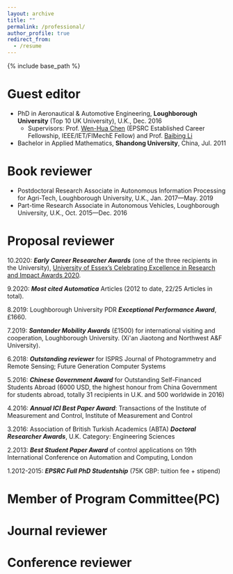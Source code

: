 ```yaml
---
layout: archive
title: ""
permalink: /professional/
author_profile: true
redirect_from:
  - /resume
---
```


{% include base_path %}

Guest editor
======
* PhD in Aeronautical & Automotive Engineering, **Loughborough University** (Top 10 UK University), U.K., Dec. 2016 
  * Supervisors: Prof. [Wen-Hua Chen](https://www.lboro.ac.uk/departments/aae/staff/wen-hua-chen/) (EPSRC Established Career Fellowship, IEEE/IET/FIMechE Fellow) and Prof. [Baibing Li](https://www.lboro.ac.uk/departments/sbe/staff/baibing-li/)
* Bachelor in Applied Mathematics, **Shandong University**, China, Jul. 2011

Book reviewer
======
* Postdoctoral Research Associate in Autonomous Information Processing for Agri-Tech, Loughborough University, U.K., Jan. 2017—May. 2019
* Part-time Research Associate in Autonomous Vehicles, Loughborough University, U.K., Oct. 2015—Dec. 2016


Proposal reviewer
======
   10.2020: **_Early Career Researcher Awards_** (one of the three recipients in the University), [University of Essex’s Celebrating Excellence in Research and Impact Awards 2020](https://www.essex.ac.uk/research/celebrating-our-researchers/2020).

   9.2020: **_Most cited Automatica_** Articles (2012 to date, 22/25 Articles in total).

   8.2019: Loughborough University PDR **_Exceptional Performance Award_**, £1660.

   7.2019: **_Santander Mobility Awards_** (£1500) for international visiting and cooperation, Loughborough University. (Xi'an Jiaotong and Northwest A&F University).

   6.2018: **_Outstanding reviewer_** for ISPRS Journal of Photogrammetry and Remote Sensing; Future Generation Computer Systems

   5.2016: **_Chinese Government Award_** for Outstanding Self-Financed Students Abroad (6000 USD, the highest honour from China Government for students abroad, totally 31 recipients in U.K. and 500 worldwide in 2016)

   4.2016: **_Annual ICI Best Paper Award_**: Transactions of the Institute of Measurement and Control, Institute of Measurement and Control

   3.2016: Association of British Turkish Academics (ABTA) **_Doctoral Researcher Awards_**, U.K. Category: Engineering Sciences

   2.2013: **_Best Student Paper Award_** of control applications on 19th International Conference on Automation and Computing, London

   1.2012-2015: **_EPSRC Full PhD Studentship_** (75K GBP: tuition fee + stipend) 


Member of Program Committee(PC)
====

Journal reviewer
=====

Conference reviewer
=====

<!---

Publications
======
  <ul>{% for post in site.publications %}
    {% include archive-single-cv.html %}
  {% endfor %}</ul>
  
Talks
======
  <ul>{% for post in site.talks %}
    {% include archive-single-talk-cv.html %}
  {% endfor %}</ul>
  
Teaching
======
  <ul>{% for post in site.teaching %}
    {% include archive-single-cv.html %}
  {% endfor %}</ul>
  
Service and leadership
======
* Currently signed in to 43 different slack teams

-->  
